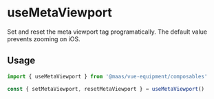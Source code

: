 # useMetaViewport

Set and reset the meta viewport tag programatically. The default value prevents zooming on iOS.

## Usage

```ts
import { useMetaViewport } from '@maas/vue-equipment/composables'

const { setMetaViewport, resetMetaViewport } = useMetaViewport()
```
